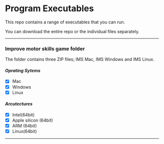 # Program Executables
This repo contains a range of executables that you can run.

You can download the entire repo or the individual files separately.
_______

### Improve motor skills game folder
The folder contains three ZIP files; IMS Mac, IMS Windows and IMS Linux.

#### _Oprating Sytems_

- [x] Mac
- [x] Windows
- [x] Linux

#### _Arcutectures_

- [x] Intel(64bit)
- [x] Apple silicon (64bit)
- [x] ARM (64bit)
- [x] Linux(64bit)

---
